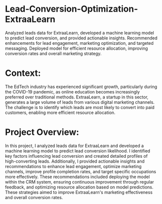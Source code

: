 # Lead-Conversion-Optimization-ExtraaLearn
Analyzed leads data for ExtraaLearn, developed a machine learning model to predict lead conversion, and provided actionable insights. Recommended enhancements for lead engagement, marketing optimization, and targeted messaging. Deployed model for efficient resource allocation, improving conversion rates and overall marketing strategy.

# Context:
The EdTech industry has experienced significant growth, particularly during the COVID-19 pandemic, as online education becomes increasingly preferred over traditional methods. ExtraaLearn, a startup in this sector, generates a large volume of leads from various digital marketing channels. The challenge is to identify which leads are most likely to convert into paid customers, enabling more efficient resource allocation.

# Project Overview:
In this project, I analyzed leads data for ExtraaLearn and developed a machine learning model to predict lead conversion likelihood. I identified key factors influencing lead conversion and created detailed profiles of high-converting leads. Additionally, I provided actionable insights and recommendations to enhance lead engagement, optimize marketing channels, improve profile completion rates, and target specific occupations more effectively. These recommendations included deploying the model within the CRM system, ensuring continuous improvement through regular feedback, and optimizing resource allocation based on model predictions. These strategies aimed to improve ExtraaLearn's marketing effectiveness and overall conversion rates.
